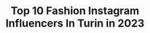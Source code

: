 ---
title: Top 10 Fashion Instagram Influencers In Turin in 2023
description: >-
  Find top fashion Instagram influencers in Turin in 2023. Most popular hashtags: #torino #turin #portrait #italiangirl.
platform: Instagram
hits: 32
text_top: See the most popular Instagram profiles on inBeat.
text_bottom: inBeat has 32 Instagram influencers like this in Turin, Italy for you to contact.
profiles:
  - username: "carola_bianco_"
    fullname: >-
      Carola Bianco
    bio: >-
      📍 Turin, Milan | Italy ❄️20 years old 👩🏻‍⚕️Med student @unitorino Agency: @bravemodels
    location: "Italy"
    followers: 8034
    engagement: 653
    commentsToLikes: 0.038672
    id: ck6ufbfr2w2590j71nlmz3inb
    verified: false
    hashtags: "#portraitgirl, #fashiongirl, #girl, #beauty"
  - username: "andrea__longo94"
    fullname: >-
      Menfashion | Andrea Longo
    bio: >-
      📍Turin 🇮🇹 | Fashion Content 👔 #mensfashion 📩 Info: andrealongo2112@tiscali.it
    location: "Italy"
    followers: 11778
    engagement: 817
    commentsToLikes: 0.084048
    id: ck8tdr4c84gwo0j78713mh91n
    verified: false
    hashtags: "#menwithstyle, #classy, #mensfashion, #elegance"
  - username: "flo.chiara"
    fullname: >-
      Floriana Chiara
    bio: >-
      Turin - Italy ✨mi piace condividere momenti della mia vita.... momenti che diventano bellissimi ricordi✨ 👗👙👠 fashion lover
    location: "Italy"
    followers: 4505
    engagement: 1256
    commentsToLikes: 0.177140
    id: ck5hpvz0ns28k0i11c2w3oapx
    verified: false
    hashtags: "#nature, #liketorino, #langheviews, #terradisicilia"
  - username: "daniele.gaiti"
    fullname: >-
      Daniele Gaiti
    bio: >-
      Turin, Italy Fashion - Fitness - Travel Danielegaiti@gmail.com
    location: "Italy"
    followers: 7404
    engagement: 1412
    commentsToLikes: 0.167291
    id: ck8t50bq08fhu0j78ttv20nhq
    verified: false
    hashtags: "#men, #menfashion, #guywithstyle, #fashionforman"
  - username: "fabrizioaldobelfiore"
    fullname: >-
      Fabrizio Aldo
    bio: >-
      • Fashion creator ~ tattoo artist @inkfab • 📍 Turin, Italy • 📩 Fabrizioaldobelfiore@gmail.com
    location: "Italy"
    followers: 294470
    engagement: 156
    commentsToLikes: 0.047956
    id: ck13bszhlx0sl0i19imuyatqb
    verified: false
    hashtags: "#fashionmenswear, #mensfashion, #classmen, #menwithstreetstyle"
  - username: "luigisutera12"
    fullname: >-
      
    bio: >-
      Italy 🇮🇹 • Milan • Image Consultant • Poeta contemporaneo di immagini A parole (Quello che fa le foto con lo specchio)
    location: "Italy"
    followers: 34193
    engagement: 337
    commentsToLikes: 0.042418
    id: ck139ue5hn5uc0i1923j63pws
    verified: false
    hashtags: "#bordeauxmaville, #specchio, #piemonte, #instamoment"
  - username: "enrica_76to"
    fullname: >-
      Enrica
    bio: >-
      Blonde Chemistry, Personal Blog Pictures of my life! Fashion addicted, Blog, Life! 💋👩👗✨👠 Turin
    location: "Italy"
    followers: 27750
    engagement: 1032
    commentsToLikes: 0.036956
    id: ck9wez8nvmjp90j78g67dab4y
    verified: false
    hashtags: "#minigonna, #italiangirl, #legs, #labionda"
  - username: "biancodavide_"
    fullname: >-
      Davide Bianco
    bio: >-
      👮Soldier 🇮🇹, Italy 🐟Spearfishing🌊 ✴Military Instructor 🇮🇹 ⛰ Mountain Climbing ❄ 🌍🗺 Love Traveling 🛫🌎
    location: "Italy"
    followers: 15565
    engagement: 2258
    commentsToLikes: 0.025481
    id: ck8t34x871vof0j7862jmo2zx
    verified: false
    hashtags: "#santorini, #igersitalia, #island, #athens"
  - username: "ely_2"
    fullname: >-
      Elisa Chiara♡
    bio: >-
      Italian girl 🇮🇹 Live in Turin @juventus ♡Fashion ♡Supporter #juventus ♡Travel 📩 ely.chiara2@gmail.com
    location: "Italy"
    followers: 22624
    engagement: 789
    commentsToLikes: 0.201556
    id: ck9hb01teesqn0j78wigu0eq5
    verified: false
    hashtags: "#bestjuvefan, #liveahead, #brunettegirl, #ronaldo"
  - username: "martadimatteo__"
    fullname: >-
      🌸 MARTA DI MATTEO 🌸
    bio: >-
      🎓 Economics 💄 Model 🎿 Ski Instructor 💚 Monster Energy Girl 📧 For collabs: DM or marta_dimatteo@libero.it 📍Turin, Italy 🇮🇹
    location: "Italy"
    followers: 36399
    engagement: 701
    commentsToLikes: 0.041850
    id: ck8szh5zhofe00j78w2gx6kik
    verified: false
    hashtags: "#monstergirls, #sporty, #monsterenergygirl, #summertime"
---